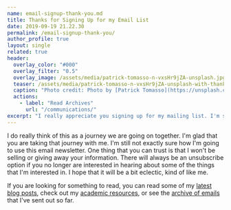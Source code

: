 ```yaml
---
name: email-signup-thank-you.md
title: Thanks for Signing Up for my Email List
date: 2019-09-19 21.22.30
permalink: /email-signup-thank-you/
author_profile: true
layout: single
related: true
header:
  overlay_color: "#000"
  overlay_filter: "0.5"
  overlay_image: /assets/media/patrick-tomasso-n-vxsHr9jZA-unsplash.jpg
  teaser: /assets/media/patrick-tomasso-n-vxsHr9jZA-unsplash-with-thank-you-500x300.png
  caption: "Photo credit: Photo by [Patrick Tomasso](https://unsplash.com/@impatrickt) on [Unsplash](https://unsplash.com/photos/n-vxsHr9jZA)"
  actions:
    - label: "Read Archives"
      url: "/communications/"
excerpt: "I really appreciate you signing up for my mailing list. I'm still figuring out a bit of what exactly it is going to be, where I am going in the future. Here is to us figuring out the future together! You can also read the previous emails that I have sent out."
---
```


I do really think of this as a journey we are going on together. I'm glad that you are taking that journey with me. I'm still not exactly sure how I'm going to use this email newsletter. One thing that you can trust is that I won't be selling or giving away your information. There will always be an unsubscribe option if you no longer are interested in hearing about some of the things that I'm interested in. I hope that it will be a bit eclectic, kind of like me. 

If you are looking for something to read, you can read some of my [latest blog posts](/blog/), check out my [academic resources](/resources/), or see the [archive of emails](/communications/) that I've sent out so far.